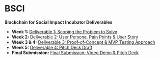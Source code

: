 # BSCI
**Blockchain for Social Impact Incubator Deliverables** 

* **Week 1:** [Deliverable 1: Scoping the Problem to Solve](https://github.com/CO2ken/BSCI/blob/master/Deliverable%20%231/Deliverable%201%20%E2%80%94%20Scoping%20the%20Problem%20to%20Solve.md)
* **Week 2:** [Deliverable 2: User Persona, Pain Points & User Story](https://github.com/CO2ken/BSCI/blob/master/Deliverable%20%232/Deliverable%202%20%E2%80%94%20User%20Persona%2C%20Pain%20Points%2C%20User%20Story.md)
* **Week 3 & 4:** [Deliverable 3: Proof-of-Concept & MVP Testing Approach](https://github.com/CO2ken/BSCI/blob/master/Deliverable%20%233/Deliverable%203%20%E2%80%94%20PoC%20%26%20MCP%20Testing%20Approach.md)
* **Week 5:** [Deliverable 4: Pitch Deck Draft](https://github.com/CO2ken/BSCI/blob/master/Deliverable%20%234/Deliverable%204%20%E2%80%94%20Pitch%20Deck%20Draft.md)
* **Final Submission:** [Final Submission: Video Demo & Pitch Deck](https://github.com/CO2ken/BSCI/blob/master/Final%20Submission/Final%20Submission%20%E2%80%94%20Video%20Demo%20%26%20Pitch%20Deck.md)